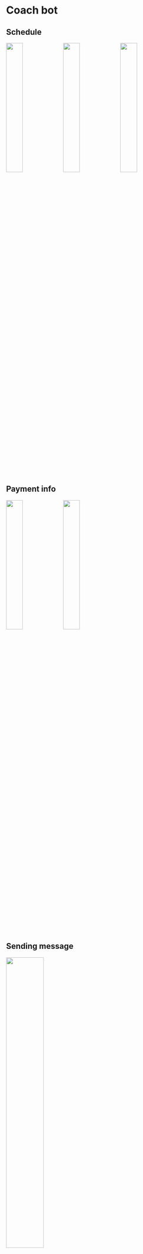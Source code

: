 # Coach bot

## Schedule

<img src="https://user-images.githubusercontent.com/50623190/126882693-e3c9b25d-15b3-40ab-9e59-3d7e754643b7.png" width="30%"></img>
<img src="https://user-images.githubusercontent.com/50623190/126882692-fe30b159-07e2-4b88-8e67-3d64d5e3564b.png" width="30%"></img>
<img src="https://user-images.githubusercontent.com/50623190/126882691-9210fa4b-1981-48da-86fd-dcf4b6d0ea5f.png" width="30%"></img>

## Payment info

<img src="https://user-images.githubusercontent.com/50623190/126890728-0f66bc67-78f1-473d-9c79-c71dab5ff7f8.png" width="30%"></img>
<img src="https://user-images.githubusercontent.com/50623190/126890727-e2b9f3d3-374d-45a0-8eb4-352ac8b39d2b.png" width="30%"></img>

## Sending message

<img src="https://user-images.githubusercontent.com/50623190/126890942-db12208e-505c-43bc-8fdb-9dc92ec2491d.png" width="45%"></img>
